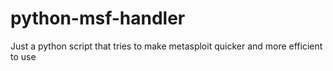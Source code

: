 # python-msf-handler
Just a python script that tries to make metasploit quicker and more efficient to use
